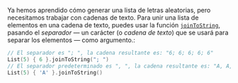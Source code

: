 Ya hemos aprendido cómo generar una lista de letras aleatorias, pero necesitamos trabajar con cadenas de texto. Para unir una lista de elementos en una cadena de texto, puedes usar la función [`joinToString`](https://kotlinlang.org/api/latest/jvm/stdlib/kotlin.sequences/join-to-string.html), pasando el _separador_ — un carácter (o _cadena de texto_) que se usará para separar los elementos — como argumento.:
```kotlin
// El separador es "; ", la cadena resultante es: "6; 6; 6; 6; 6"
List(5) { 6 }.joinToString("; ")
// El separador predeterminado es ", ", la cadena resultante es: "A, A, A, A, A"
List(5) { 'A' }.joinToString()
```